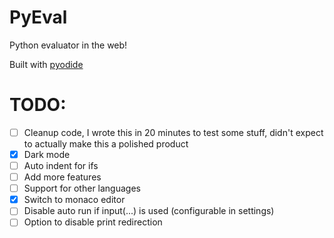 # PyEval
Python evaluator in the web!

Built with [pyodide](https://pyodide.org/)

# TODO:
- [ ] Cleanup code, I wrote this in 20 minutes to test some stuff, didn't expect to actually make this a polished product
- [x] Dark mode
- [ ] Auto indent for ifs
- [ ] Add more features
- [ ] Support for other languages
- [x] Switch to monaco editor
- [ ] Disable auto run if input(...) is used (configurable in settings)
- [ ] Option to disable print redirection
